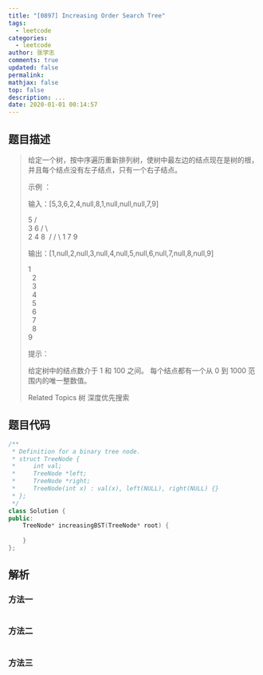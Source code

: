 ```yaml
---
title: "[0897] Increasing Order Search Tree"
tags:
  - leetcode
categories:
  - leetcode
author: 张学志
comments: true
updated: false
permalink:
mathjax: false
top: false
description: ...
date: 2020-01-01 00:14:57
---
```


## 题目描述

> 给定一个树，按中序遍历重新排列树，使树中最左边的结点现在是树的根，并且每个结点没有左子结点，只有一个右子结点。 
> 
> 
> 
> 示例 ： 
> 
> 输入：[5,3,6,2,4,null,8,1,null,null,null,7,9]
> 
> 5
> / \
> 3    6
> / \    \
> 2   4    8
>  /        / \ 
> 1        7   9
> 
> 输出：[1,null,2,null,3,null,4,null,5,null,6,null,7,null,8,null,9]
> 
> 1
>   \
>    2
>     \
>      3
>       \
>        4
>         \
>          5
>           \
>            6
>             \
>              7
>               \
>                8
>                 \
> 9  
> 
> 
> 
> 提示： 
> 
> 
> 给定树中的结点数介于 1 和 100 之间。 
> 每个结点都有一个从 0 到 1000 范围内的唯一整数值。 
> 
> Related Topics 树 深度优先搜索

## 题目代码

```cpp
/**
 * Definition for a binary tree node.
 * struct TreeNode {
 *     int val;
 *     TreeNode *left;
 *     TreeNode *right;
 *     TreeNode(int x) : val(x), left(NULL), right(NULL) {}
 * };
 */
class Solution {
public:
    TreeNode* increasingBST(TreeNode* root) {
        
    }
};
```

## 解析

### 方法一

```cpp

```

### 方法二

```cpp

```

### 方法三

```cpp

```

